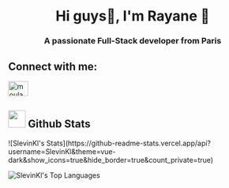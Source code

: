 

<!--
**SlevinKl/Slevinkl** is a ✨ _special_ ✨ repository because its `README.md` (this file) appears on your GitHub profile.

Here are some ideas to get you started:

- 🔭 I’m currently working on ...
- 🌱 I’m currently learning ...
- 👯 I’m looking to collaborate on ...
- 🤔 I’m looking for help with ...
- 💬 Ask me about ...
- 📫 How to reach me: ...
- 😄 Pronouns: ...
- ⚡ Fun fact: ...


<h1 align="center"> Hi guys👋, I'm Rayane 🤙
<h3 align="center">A passionate Full-Stack developer from Paris</h3>

-🚀 I started learning to code @ Le Wagon, which was the best decision of my life. I love coding.

-🔭 I’m currently working on several projects.

-🌱 I’m currently learning Ruby on Rails, JavaScript, Stimulus, HTML & CSS and also React 🔥.

-📫 How to reach me: moula.rayane@gmail.com </strong>

Connect with me:

<a href="https://www.linkedin.com/in/rayane-m-648186198/" target="blank"><img align="center" src="https://raw.githubusercontent.com/rahuldkjain/github-profile-readme-generator/master/src/images/icons/Social/linked-in-alt.svg" alt="moula.rayane" height="30" width="40" /></a>
</p>
-->

<h1 align="center"> Hi guys👋, I'm Rayane 🤙
<h3 align="center">A passionate Full-Stack developer from Paris</h3>

## Connect with me:

<a href="https://www.linkedin.com/in/rayane-m-648186198/" target="blank"><img align="center" src="https://raw.githubusercontent.com/rahuldkjain/github-profile-readme-generator/master/src/images/icons/Social/linked-in-alt.svg" alt="moula.rayane" height="30" width="40" /></a>
</p>

## <img style="width: 35px;" src="https://media.giphy.com/media/iY8CRBdQXODJSCERIr/giphy.gif"/> Github Stats 

<div class="d-flex flex-justify-between">
![SlevinKl's Stats](https://github-readme-stats.vercel.app/api?username=SlevinKl&theme=vue-dark&show_icons=true&hide_border=true&count_private=true)

![SlevinKl's Top Languages](https://github-readme-stats.vercel.app/api/top-langs/?username=SlevinKl&theme=vue-dark&show_icons=true&hide_border=true&layout=compact)
</div>

<!--
![SlevinKl's Streak](https://github-readme-streak-stats.herokuapp.com/?user=SlevinKl&theme=vue-dark&hide_border=true)

From

https://gh-stats-gen.vercel.app/
-->

